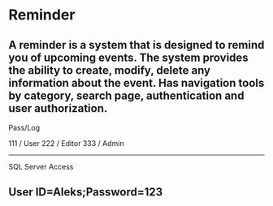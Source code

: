 # Reminder
A reminder is a system that is designed to remind you of upcoming events. The system provides the ability to create, modify, delete any information about the event. Has navigation tools by category, search page, authentication and user authorization.
--------------
Pass/Log

111 / User
222 / Editor
333 / Admin

--------------
SQL Server Access

User ID=Aleks;Password=123
--------------

